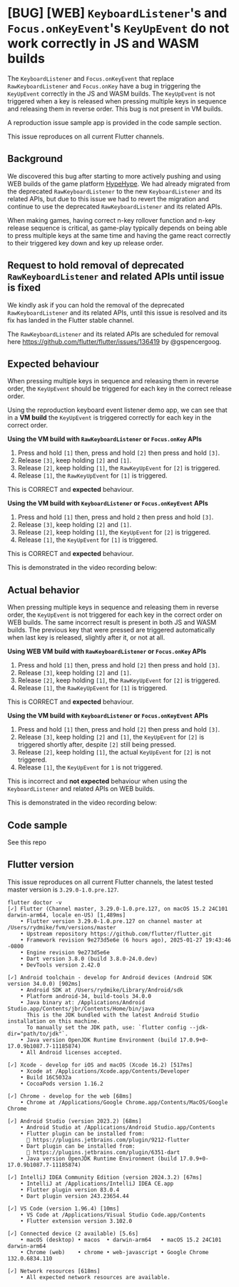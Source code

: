 # [BUG] [WEB] `KeyboardListener`'s and `Focus.onKeyEvent`'s `KeyUpEvent` do not work correctly in JS and WASM builds

The `KeyboardListener` and `Focus.onKeyEvent` that replace `RawKeyboardListener` and `Focus.onKey` have a bug in triggering the `KeyUpEvent` correctly in the JS and WASM builds. The `KeyUpEvent` is not triggered when a key is released when pressing multiple keys in sequence and releasing them in reverse order. This bug is not present in VM builds.

A reproduction issue sample app is provided in the code sample section.

This issue reproduces on all current Flutter channels.

## Background

We discovered this bug after starting to more actively pushing and using WEB builds of the game platform [HypeHype](https://app.hypehype.com/).
We had already migrated from the deprecated `RawKeyboardListener` to the new `KeyboardListener` and its related APIs, but due to this issue we had to revert the migration and continue to use the deprecated `RawKeyboardListener` and its related APIs.

When making games, having correct n-key rollover function and n-key release sequence is critical, as game-play typically depends on being able to press multiple keys at the same time and having the game react correctly to their triggered key down and key up release order.

## Request to hold removal of deprecated `RawKeyboardListener` and related APIs until issue is fixed

We kindly ask if you can hold the removal of the deprecated `RawKeyboardListener` and its related APIs, until this issue is resolved and its fix has landed in the Flutter stable channel.

The  `RawKeyboardListener` and its related APIs are scheduled for removal here https://github.com/flutter/flutter/issues/136419 by @gspencergoog.


## Expected behaviour

When pressing multiple keys in sequence and releasing them in reverse order, the `KeyUpEvent` should be triggered for each key in the correct release order.

Using the reproduction keyboard event listener demo app, we can see that in a **VM build** the `KeyUpEvent` is triggered correctly for each key in the correct order.

**Using the VM build with `RawKeyboardListener` or `Focus.onKey` APIs**
1. Press and hold `[1]` then, press and hold `[2]` then press and hold `[3]`.
2. Release `[3]`, keep holding `[2]` and `[1]`.
3. Release `[2]`, keep holding `[1]`, the `RawKeyUpEvent` for `[2]` is triggered.
4. Release `[1]`, the `RawKeyUpEvent` for `[1]` is triggered.

This is CORRECT and **expected** behaviour.

**Using the VM build with `KeyboardListener` or `Focus.onKeyEvent` APIs**
1. Press and hold `[1]` then, press and hold `2` then press and hold `[3]`.
2. Release `[3]`, keep holding `[2]` and `[1]`.
3. Release `[2]`, keep holding `[1]`, the `KeyUpEvent` for `[2]` is triggered.
4. Release `[1]`, the `KeyUpEvent` for `[1]` is triggered.

This is CORRECT and **expected** behaviour.

This is demonstrated in the video recording below:

## Actual behavior

When pressing multiple keys in sequence and releasing them in reverse order, the `KeyUpEvent` is not triggered for each key in the correct order on WEB builds. The same incorrect result is present in both JS and WASM builds. The previous key that were pressed are triggered automatically when last key is released, slightly after it, or not at all.

**Using WEB VM build with `RawKeyboardListener` or `Focus.onKey` APIs**
1. Press and hold `[1]` then, press and hold `[2]` then press and hold `[3]`.
2. Release `[3]`, keep holding `[2]` and `[1]`.
3. Release `[2]`, keep holding `[1]`, the `RawKeyUpEvent` for `[2]` is triggered.
4. Release `[1]`, the `RawKeyUpEvent` for `[1]` is triggered.

This is CORRECT and **expected** behaviour.

**Using the VM build with `KeyboardListener` or `Focus.onKeyEvent` APIs**
1. Press and hold `[1]` then, press and hold `[2]` then press and hold `[3]`.
2. Release `[3]`, keep holding `[2]` and `[1]`, the `KeyUpEvent` for `[2]` is triggered shortly after, despite `[2]` still being pressed.
3. Release `[2]`, keep holding `[1]`, the actual `KeyUpEvent` for `[2]` is not triggered.
4. Release `[1]`, the `KeyUpEvent` for `1` is not triggered.

This is incorrect and **not expected** behaviour when using the `KeyboardListener` and related APIs on WEB builds.

This is demonstrated in the video recording below:


## Code sample

See this repo

## Flutter version

This issue reproduces on all current Flutter channels, the latest tested master version is `3.29.0-1.0.pre.127`.

```console
flutter doctor -v
[✓] Flutter (Channel master, 3.29.0-1.0.pre.127, on macOS 15.2 24C101 darwin-arm64, locale en-US) [1,489ms]
    • Flutter version 3.29.0-1.0.pre.127 on channel master at /Users/rydmike/fvm/versions/master
    • Upstream repository https://github.com/flutter/flutter.git
    • Framework revision 9e273d5e6e (6 hours ago), 2025-01-27 19:43:46 -0800
    • Engine revision 9e273d5e6e
    • Dart version 3.8.0 (build 3.8.0-24.0.dev)
    • DevTools version 2.42.0

[✓] Android toolchain - develop for Android devices (Android SDK version 34.0.0) [902ms]
    • Android SDK at /Users/rydmike/Library/Android/sdk
    • Platform android-34, build-tools 34.0.0
    • Java binary at: /Applications/Android Studio.app/Contents/jbr/Contents/Home/bin/java
      This is the JDK bundled with the latest Android Studio installation on this machine.
      To manually set the JDK path, use: `flutter config --jdk-dir="path/to/jdk"`.
    • Java version OpenJDK Runtime Environment (build 17.0.9+0-17.0.9b1087.7-11185874)
    • All Android licenses accepted.

[✓] Xcode - develop for iOS and macOS (Xcode 16.2) [517ms]
    • Xcode at /Applications/Xcode.app/Contents/Developer
    • Build 16C5032a
    • CocoaPods version 1.16.2

[✓] Chrome - develop for the web [68ms]
    • Chrome at /Applications/Google Chrome.app/Contents/MacOS/Google Chrome

[✓] Android Studio (version 2023.2) [68ms]
    • Android Studio at /Applications/Android Studio.app/Contents
    • Flutter plugin can be installed from:
      🔨 https://plugins.jetbrains.com/plugin/9212-flutter
    • Dart plugin can be installed from:
      🔨 https://plugins.jetbrains.com/plugin/6351-dart
    • Java version OpenJDK Runtime Environment (build 17.0.9+0-17.0.9b1087.7-11185874)

[✓] IntelliJ IDEA Community Edition (version 2024.3.2) [67ms]
    • IntelliJ at /Applications/IntelliJ IDEA CE.app
    • Flutter plugin version 83.0.4
    • Dart plugin version 243.23654.44

[✓] VS Code (version 1.96.4) [10ms]
    • VS Code at /Applications/Visual Studio Code.app/Contents
    • Flutter extension version 3.102.0

[✓] Connected device (2 available) [5.6s]
    • macOS (desktop) • macos  • darwin-arm64   • macOS 15.2 24C101 darwin-arm64
    • Chrome (web)    • chrome • web-javascript • Google Chrome 132.0.6834.110

[✓] Network resources [618ms]
    • All expected network resources are available.
```